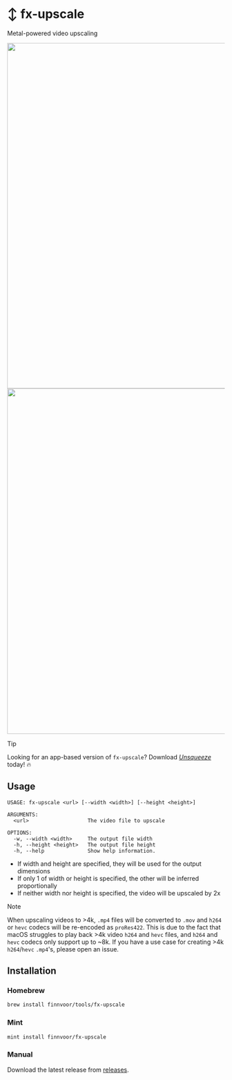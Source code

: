 # ↕️ fx-upscale
Metal-powered video upscaling

<p align="center">
<img src="https://github.com/Finnvoor/fx-upscale/assets/8284016/b3613348-a553-43b6-a607-fd35f33d99d6" width="800" />
  <img src="https://github.com/finnvoor/fx-upscale/assets/8284016/7ae867c2-caef-43d8-8fe3-7048c55f55bd" width="800" />
</p>

> [!TIP]
> Looking for an app-based version of `fx-upscale`? Download [_Unsqueeze_](https://apps.apple.com/app/apple-store/id6475134617?pt=120542042&ct=github&mt=8) today! 🔥

## Usage
```
USAGE: fx-upscale <url> [--width <width>] [--height <height>]

ARGUMENTS:
  <url>                   The video file to upscale

OPTIONS:
  -w, --width <width>     The output file width
  -h, --height <height>   The output file height
  -h, --help              Show help information.
```
- If width and height are specified, they will be used for the output dimensions
- If only 1 of width or height is specified, the other will be inferred proportionally
- If neither width nor height is specified, the video will be upscaled by 2x

> [!NOTE]
> When upscaling videos to >4k, `.mp4` files will be converted to `.mov` and `h264` or `hevc` codecs will be re-encoded as `proRes422`.  This is due to the fact that macOS struggles to play back >4k video `h264` and `hevc` files, and `h264` and `hevc` codecs only support up to ~8k.  If you have a use case for creating >4k `h264`/`hevc` `.mp4`'s, please open an issue.

## Installation
### Homebrew
```bash
brew install finnvoor/tools/fx-upscale
```

### Mint
```bash
mint install finnvoor/fx-upscale
```

### Manual
Download the latest release from [releases](https://github.com/Finnvoor/MetalFXUpscale/releases).

